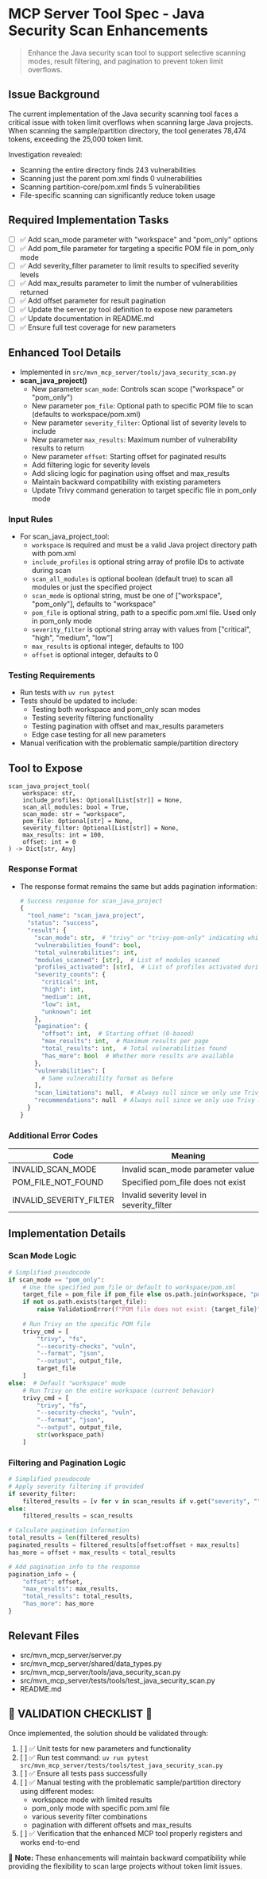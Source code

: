 # MCP Server Tool Spec - Java Security Scan Enhancements

> Enhance the Java security scan tool to support selective scanning modes, result filtering, and pagination to prevent token limit overflows.

## Issue Background

The current implementation of the Java security scanning tool faces a critical issue with token limit overflows when scanning large Java projects. When scanning the sample/partition directory, the tool generates 78,474 tokens, exceeding the 25,000 token limit.

Investigation revealed:
- Scanning the entire directory finds 243 vulnerabilities
- Scanning just the parent pom.xml finds 0 vulnerabilities
- Scanning partition-core/pom.xml finds 5 vulnerabilities
- File-specific scanning can significantly reduce token usage

## Required Implementation Tasks

- [ ] ✅ Add scan_mode parameter with "workspace" and "pom_only" options
- [ ] ✅ Add pom_file parameter for targeting a specific POM file in pom_only mode
- [ ] ✅ Add severity_filter parameter to limit results to specified severity levels
- [ ] ✅ Add max_results parameter to limit the number of vulnerabilities returned
- [ ] ✅ Add offset parameter for result pagination
- [ ] ✅ Update the server.py tool definition to expose new parameters
- [ ] ✅ Update documentation in README.md
- [ ] ✅ Ensure full test coverage for new parameters

## Enhanced Tool Details

- Implemented in `src/mvn_mcp_server/tools/java_security_scan.py`
- **scan_java_project()**
  - New parameter `scan_mode`: Controls scan scope ("workspace" or "pom_only")
  - New parameter `pom_file`: Optional path to specific POM file to scan (defaults to workspace/pom.xml)
  - New parameter `severity_filter`: Optional list of severity levels to include
  - New parameter `max_results`: Maximum number of vulnerability results to return
  - New parameter `offset`: Starting offset for paginated results
  - Add filtering logic for severity levels
  - Add slicing logic for pagination using offset and max_results
  - Maintain backward compatibility with existing parameters
  - Update Trivy command generation to target specific file in pom_only mode

### Input Rules
- For scan_java_project_tool:
  - `workspace` is required and must be a valid Java project directory path with pom.xml
  - `include_profiles` is optional string array of profile IDs to activate during scan
  - `scan_all_modules` is optional boolean (default true) to scan all modules or just the specified project
  - `scan_mode` is optional string, must be one of ["workspace", "pom_only"], defaults to "workspace"
  - `pom_file` is optional string, path to a specific pom.xml file. Used only in pom_only mode
  - `severity_filter` is optional string array with values from ["critical", "high", "medium", "low"]
  - `max_results` is optional integer, defaults to 100
  - `offset` is optional integer, defaults to 0

### Testing Requirements
- Run tests with `uv run pytest`
- Tests should be updated to include:
  - Testing both workspace and pom_only scan modes
  - Testing severity filtering functionality
  - Testing pagination with offset and max_results parameters
  - Edge case testing for all new parameters
- Manual verification with the problematic sample/partition directory

## Tool to Expose

```text
scan_java_project_tool(
    workspace: str,
    include_profiles: Optional[List[str]] = None,
    scan_all_modules: bool = True,
    scan_mode: str = "workspace",
    pom_file: Optional[str] = None,
    severity_filter: Optional[List[str]] = None,
    max_results: int = 100,
    offset: int = 0
) -> Dict[str, Any]
```

### Response Format
- The response format remains the same but adds pagination information:
  ```python
  # Success response for scan_java_project
  {
    "tool_name": "scan_java_project",
    "status": "success",
    "result": {
      "scan_mode": str,  # "trivy" or "trivy-pom-only" indicating which scanning mode was used
      "vulnerabilities_found": bool,
      "total_vulnerabilities": int,
      "modules_scanned": [str],  # List of modules scanned
      "profiles_activated": [str],  # List of profiles activated during scan
      "severity_counts": {
        "critical": int,
        "high": int,
        "medium": int,
        "low": int,
        "unknown": int
      },
      "pagination": {
        "offset": int,  # Starting offset (0-based)
        "max_results": int,  # Maximum results per page
        "total_results": int,  # Total vulnerabilities found
        "has_more": bool  # Whether more results are available
      },
      "vulnerabilities": [
        # Same vulnerability format as before
      ],
      "scan_limitations": null,  # Always null since we only use Trivy mode
      "recommendations": null  # Always null since we only use Trivy mode
    }
  }
  ```

### Additional Error Codes

| Code | Meaning |
|------|---------|
| INVALID_SCAN_MODE | Invalid scan_mode parameter value |
| POM_FILE_NOT_FOUND | Specified pom_file does not exist |
| INVALID_SEVERITY_FILTER | Invalid severity level in severity_filter |

## Implementation Details

### Scan Mode Logic
```python
# Simplified pseudocode
if scan_mode == "pom_only":
    # Use the specified pom_file or default to workspace/pom.xml
    target_file = pom_file if pom_file else os.path.join(workspace, "pom.xml")
    if not os.path.exists(target_file):
        raise ValidationError(f"POM file does not exist: {target_file}")
    
    # Run Trivy on the specific POM file
    trivy_cmd = [
        "trivy", "fs",
        "--security-checks", "vuln",
        "--format", "json",
        "--output", output_file,
        target_file
    ]
else:  # Default "workspace" mode
    # Run Trivy on the entire workspace (current behavior)
    trivy_cmd = [
        "trivy", "fs",
        "--security-checks", "vuln",
        "--format", "json",
        "--output", output_file,
        str(workspace_path)
    ]
```

### Filtering and Pagination Logic
```python
# Simplified pseudocode
# Apply severity filtering if provided
if severity_filter:
    filtered_results = [v for v in scan_results if v.get("severity", "").lower() in severity_filter]
else:
    filtered_results = scan_results

# Calculate pagination information
total_results = len(filtered_results)
paginated_results = filtered_results[offset:offset + max_results]
has_more = offset + max_results < total_results

# Add pagination info to the response
pagination_info = {
    "offset": offset,
    "max_results": max_results,
    "total_results": total_results,
    "has_more": has_more
}
```

## Relevant Files
- src/mvn_mcp_server/server.py
- src/mvn_mcp_server/shared/data_types.py
- src/mvn_mcp_server/tools/java_security_scan.py
- src/mvn_mcp_server/tests/tools/test_java_security_scan.py
- README.md

## 🚨 VALIDATION CHECKLIST 🚨

Once implemented, the solution should be validated through:

1. [ ] ✅ Unit tests for new parameters and functionality
2. [ ] ✅ Run test command: `uv run pytest src/mvn_mcp_server/tests/tools/test_java_security_scan.py`
3. [ ] ✅ Ensure all tests pass successfully
4. [ ] ✅ Manual testing with the problematic sample/partition directory using different modes:
   - workspace mode with limited results
   - pom_only mode with specific pom.xml file
   - various severity filter combinations
   - pagination with different offsets and max_results
5. [ ] ✅ Verification that the enhanced MCP tool properly registers and works end-to-end

📝 **Note:** These enhancements will maintain backward compatibility while providing the flexibility to scan large projects without token limit issues.